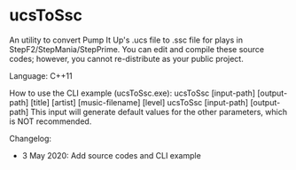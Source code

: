 # ucsToSsc
An utility to convert Pump It Up's .ucs file to .ssc file for plays in StepF2/StepMania/StepPrime. 
You can edit and compile these source codes; however, you cannot re-distribute as your public project.

Language: C++11

How to use the CLI example (ucsToSsc.exe):
  ucsToSsc [input-path] [output-path] [title] [artist] [music-filename] [level]
  ucsToSsc [input-path] [output-path]
    This input will generate default values for the other parameters, which is NOT recommended.

Changelog:
- 3 May 2020: Add source codes and CLI example
